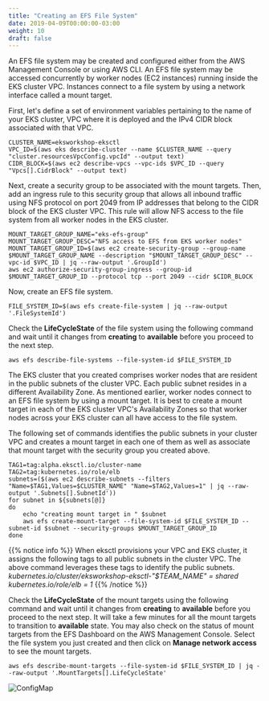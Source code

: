 ```yaml
---
title: "Creating an EFS File System"
date: 2019-04-09T00:00:00-03:00
weight: 10
draft: false
---
```


An EFS file system may be created and configured either from the AWS Management Console or using AWS CLI. An EFS file system may be accessed concurrently by worker nodes (EC2 instances) running inside the EKS cluster VPC. Instances connect to a file system by using a network interface called a mount target. 

First, let's define a set of environment variables pertaining to the name of your EKS cluster, VPC where it is deployed and the IPv4 CIDR block associated with that VPC.
```
CLUSTER_NAME=eksworkshop-eksctl
VPC_ID=$(aws eks describe-cluster --name $CLUSTER_NAME --query "cluster.resourcesVpcConfig.vpcId" --output text)
CIDR_BLOCK=$(aws ec2 describe-vpcs --vpc-ids $VPC_ID --query "Vpcs[].CidrBlock" --output text)
```

Next, create a security group to be associated with the mount targets. Then, add an ingress rule to this security group that allows all inbound traffic using NFS protocol on port 2049 from IP addresses that belong to the CIDR block of the EKS cluster VPC. This rule will allow NFS access to the file system from all worker nodes in the EKS cluster.
```
MOUNT_TARGET_GROUP_NAME="eks-efs-group"
MOUNT_TARGET_GROUP_DESC="NFS access to EFS from EKS worker nodes"
MOUNT_TARGET_GROUP_ID=$(aws ec2 create-security-group --group-name $MOUNT_TARGET_GROUP_NAME --description "$MOUNT_TARGET_GROUP_DESC" --vpc-id $VPC_ID | jq --raw-output '.GroupId')
aws ec2 authorize-security-group-ingress --group-id $MOUNT_TARGET_GROUP_ID --protocol tcp --port 2049 --cidr $CIDR_BLOCK
```

Now, create an EFS file system.
```
FILE_SYSTEM_ID=$(aws efs create-file-system | jq --raw-output '.FileSystemId')
```

Check the **LifeCycleState** of the file system using the following command and wait until it changes from **creating** to **available** before you proceed to the next step.
```
aws efs describe-file-systems --file-system-id $FILE_SYSTEM_ID
```

The EKS cluster that you created comprises worker nodes that are resident in the public subnets of the cluster VPC. Each public subnet resides in a different Availability Zone. As mentioned earlier, worker nodes connect to an EFS file system by using a mount target. It is best to create a mount target in each of the EKS cluster VPC's Availability Zones so that worker nodes across your EKS cluster can all have access to the file system.  

The following set of commands identifies the public subnets in your cluster VPC and creates a mount target in each one of them as well as associate that mount target with the security group you created above.
```
TAG1=tag:alpha.eksctl.io/cluster-name
TAG2=tag:kubernetes.io/role/elb
subnets=($(aws ec2 describe-subnets --filters "Name=$TAG1,Values=$CLUSTER_NAME" "Name=$TAG2,Values=1" | jq --raw-output '.Subnets[].SubnetId'))
for subnet in ${subnets[@]}
do
    echo "creating mount target in " $subnet
    aws efs create-mount-target --file-system-id $FILE_SYSTEM_ID --subnet-id $subnet --security-groups $MOUNT_TARGET_GROUP_ID
done
```

{{% notice info %}}
When eksctl provisions your VPC and EKS cluster, it assigns the following tags to all public subnets in the cluster VPC. The above command leverages these tags to identify the public subnets.  
*kubernetes.io/cluster/eksworkshop-eksctl-"$TEAM_NAME" = shared*  
*kubernetes.io/role/elb = 1*
{{% /notice %}}

Check the <b>LifeCycleState</b> of the mount targets using the following command and wait until it changes from <b>creating</b> to <b>available</b> before you proceed to the next step. It will take a few minutes for all the mount targets to transition to **available** state. You may also check on the status of mount targets from the EFS Dashboard on the AWS Management Console. Select the file system you just created and then click on **Manage network access** to see the mount targets.
```
aws efs describe-mount-targets --file-system-id $FILE_SYSTEM_ID | jq --raw-output '.MountTargets[].LifeCycleState'
```
![ConfigMap](/images/efs-provisioner/efs-dashboard.png)

